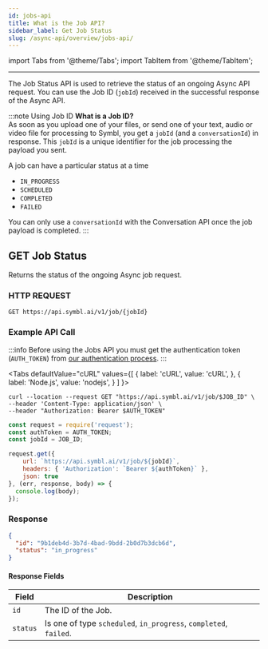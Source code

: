 ```yaml
---
id: jobs-api
title: What is the Job API?
sidebar_label: Get Job Status
slug: /async-api/overview/jobs-api/
---
```

import Tabs from '@theme/Tabs';
import TabItem from '@theme/TabItem';

---
The Job Status API is used to retrieve the status of an ongoing Async API request. You can use the Job ID (`jobId`) received in the successful response of the Async API.

:::note Using Job ID
**What is a Job ID?**<br/>
As soon as you upload one of your files, or send one of your text, audio or video file for processing to Symbl, you get a `jobId` (and a `conversationId`) in response. This `jobId` is a unique identifier for the job processing the payload you sent.

A job can have a particular status at a time 
 
 - `IN_PROGRESS` 
 - `SCHEDULED`
 - `COMPLETED`  
 - `FAILED` 
 
You can only use a `conversationId` with the Conversation API once the job payload is completed.
:::

## <span class="get">GET</span> Job Status

Returns the status of the ongoing Async job request.


### HTTP REQUEST

`GET https://api.symbl.ai/v1/job/{jobId}`

### Example API Call

:::info
Before using the Jobs API you must get the authentication token (`AUTH_TOKEN`) from [our authentication process](/docs/developer-tools/authentication).
:::

<Tabs
  defaultValue="cURL"
  values={[
    { label: 'cURL', value: 'cURL', },
    { label: 'Node.js', value: 'nodejs', }
  ]
}>
<TabItem value="cURL">

```shell
curl --location --request GET "https://api.symbl.ai/v1/job/$JOB_ID" \
--header 'Content-Type: application/json' \
--header "Authorization: Bearer $AUTH_TOKEN"
```

</TabItem>

<TabItem value="nodejs">

```js
const request = require('request');
const authToken = AUTH_TOKEN;
const jobId = JOB_ID;

request.get({
    url: `https://api.symbl.ai/v1/job/${jobId}`,
    headers: { 'Authorization': `Bearer ${authToken}` },
    json: true
}, (err, response, body) => {
  console.log(body);
});
```
</TabItem>
</Tabs>

### Response

```json
{
  "id": "9b1deb4d-3b7d-4bad-9bdd-2b0d7b3dcb6d",
  "status": "in_progress"
}
```


#### Response Fields

Field    | Description
-------- | ------- |
```id``` | The ID of the Job.
```status``` | Is one of type `scheduled`, `in_progress`, `completed`, `failed`.
